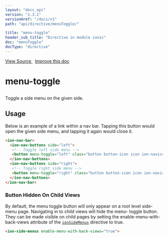 ```yaml
---
layout: "docs_api"
version: "1.3.1"
versionHref: "/docs/v1"
path: "api/directive/menuToggle/"

title: "menu-toggle"
header_sub_title: "Directive in module ionic"
doc: "menuToggle"
docType: "directive"
---
```


<div class="improve-docs">
<a href='http://github.com/driftyco/ionic/tree/1.x/js/angular/directive/menuToggle.js#L1'>
View Source
</a>
&nbsp;
<a href='http://github.com/driftyco/ionic/edit/1.x/js/angular/directive/menuToggle.js#L1'>
Improve this doc
</a>
</div>




<h1 class="api-title">

menu-toggle



</h1>





Toggle a side menu on the given side.









<h2 id="usage">Usage</h2>

Below is an example of a link within a nav bar. Tapping this button
would open the given side menu, and tapping it again would close it.

```html
<ion-nav-bar>
  <ion-nav-buttons side="left">
   <!-- Toggle left side menu -->
   <button menu-toggle="left" class="button button-icon icon ion-navicon"></button>
  </ion-nav-buttons>
  <ion-nav-buttons side="right">
   <!-- Toggle right side menu -->
   <button menu-toggle="right" class="button button-icon icon ion-navicon"></button>
  </ion-nav-buttons>
</ion-nav-bar>
```

### Button Hidden On Child Views
By default, the menu toggle button will only appear on a root
level side-menu page. Navigating in to child views will hide the menu-
toggle button. They can be made visible on child pages by setting the
enable-menu-with-back-views attribute of the <a href="/docs/api/directive/ionSideMenus/"><code>ionSideMenus</code></a>
directive to true.

```html
<ion-side-menus enable-menu-with-back-views="true">
```










